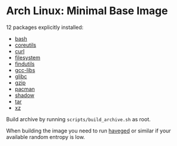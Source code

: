 Arch Linux: Minimal Base Image
=====

12 packages explicitly installed:

* [bash](https://www.archlinux.org/packages/core/x86_64/bash/)
* [coreutils](https://www.archlinux.org/packages/core/x86_64/coreutils/)
* [curl](https://www.archlinux.org/packages/core/x86_64/curl/)
* [filesystem](https://www.archlinux.org/packages/core/x86_64/filesystem/)
* [findutils](https://www.archlinux.org/packages/core/x86_64/findutils/)
* [gcc-libs](https://www.archlinux.org/packages/core/x86_64/gcc-libs/)
* [glibc](https://www.archlinux.org/packages/core/x86_64/glibc/)
* [gzip](https://www.archlinux.org/packages/core/x86_64/gzip/)
* [pacman](https://www.archlinux.org/packages/core/x86_64/pacman/)
* [shadow](https://www.archlinux.org/packages/core/x86_64/shadow/)
* [tar](https://www.archlinux.org/packages/core/x86_64/tar/)
* [xz](https://www.archlinux.org/packages/core/x86_64/xz/)

Build archive by running `scripts/build_archive.sh` as root.

When building the image you need to run [haveged](https://wiki.archlinux.org/index.php/Haveged) or similar if your available random entropy is low.
